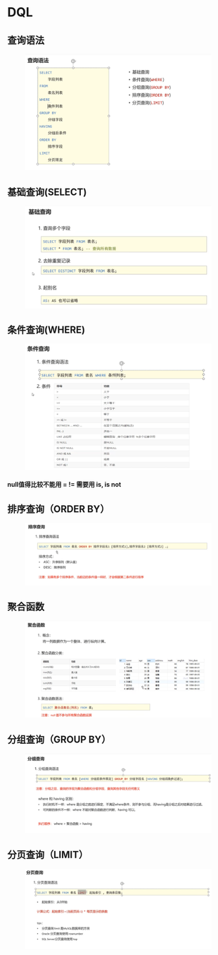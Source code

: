# DQL

## 查询语法

<figure><img src="../.gitbook/assets/image (5).png" alt=""><figcaption></figcaption></figure>

## 基础查询(SELECT)

<figure><img src="../.gitbook/assets/image (9).png" alt=""><figcaption></figcaption></figure>

## 条件查询(WHERE)

<figure><img src="../.gitbook/assets/image (6) (2).png" alt=""><figcaption></figcaption></figure>

#### null值得比较不能用 =  != 需要用 is, is not

## 排序查询（ORDER BY）

<figure><img src="../.gitbook/assets/image (3).png" alt=""><figcaption></figcaption></figure>

## 聚合函数

<figure><img src="../.gitbook/assets/image (7) (2).png" alt=""><figcaption></figcaption></figure>

## 分组查询（GROUP BY）

<figure><img src="../.gitbook/assets/image (10) (1).png" alt=""><figcaption></figcaption></figure>

## 分页查询（LIMIT）

<figure><img src="../.gitbook/assets/image (1) (2).png" alt=""><figcaption></figcaption></figure>
